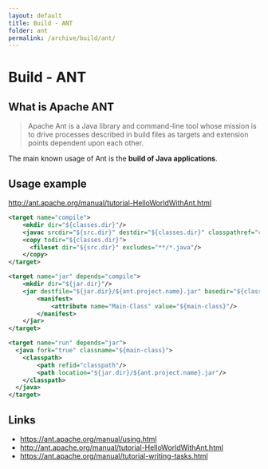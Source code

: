 ```yaml
---
layout: default
title: Build - ANT
folder: ant
permalink: /archive/build/ant/
---
```


# Build - ANT

## What is Apache ANT

> Apache Ant is a Java library and command-line tool whose mission is to drive processes described in build files as targets and extension points dependent upon each other.

The main known usage of Ant is the **build of Java applications**.

## Usage example

<http://ant.apache.org/manual/tutorial-HelloWorldWithAnt.html>

~~~ xml
<target name="compile">
    <mkdir dir="${classes.dir}"/>
    <javac srcdir="${src.dir}" destdir="${classes.dir}" classpathref="classpath"/>
    <copy todir="${classes.dir}">
      <fileset dir="${src.dir}" excludes="**/*.java"/>
    </copy>
</target>

<target name="jar" depends="compile">
    <mkdir dir="${jar.dir}"/>
    <jar destfile="${jar.dir}/${ant.project.name}.jar" basedir="${classes.dir}">
        <manifest>
            <attribute name="Main-Class" value="${main-class}"/>
        </manifest>
    </jar>
</target>

<target name="run" depends="jar">
  <java fork="true" classname="${main-class}">
    <classpath>
        <path refid="classpath"/>
        <path location="${jar.dir}/${ant.project.name}.jar"/>
    </classpath>
  </java>
</target>
~~~

## Links
- <https://ant.apache.org/manual/using.html>
- <http://ant.apache.org/manual/tutorial-HelloWorldWithAnt.html>
- <https://ant.apache.org/manual/tutorial-writing-tasks.html>

